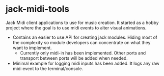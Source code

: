 # jack-midi-tools
Jack Midi client applications to use for music creation. It started as a hobby project where the goal is to use midi events to alter visual animations.

- Contains an easier to use API for creating jack modules. Hiding most of the complexity so module developers can concentrate on what they want to implement.
  - Currently only midi-in has been implemented. Other ports and transport between ports will be added when needed.
- Minimal example for logging midi inputs has been added. It logs any raw midi event to the terminal/console.

